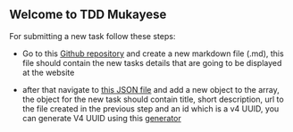 ## Welcome to TDD Mukayese

For submitting a new task follow these steps:

- Go to this [Github repository] and create a new markdown file (<file-name>.md), this file should contain the new tasks details that are going to be displayed at the website  
- after that navigate to [this JSON file] and add a new object to the array, the object for the new task should contain title, short description, url to the file created in the previous step and an id which is a v4 UUID, you can generate V4 UUID using this [generator]


   [Github repository]: https://github.com/tarekwelaya/test-repo
   [this JSON file]: https://github.com/tarekwelaya/test-repo/blob/main/tasks.json
   [generator]: https://www.uuidgenerator.net
